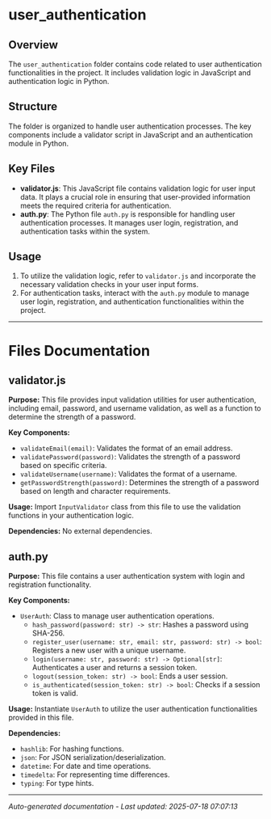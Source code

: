 # user_authentication

## Overview
The `user_authentication` folder contains code related to user authentication functionalities in the project. It includes validation logic in JavaScript and authentication logic in Python.

## Structure
The folder is organized to handle user authentication processes. The key components include a validator script in JavaScript and an authentication module in Python.

## Key Files
- **validator.js**: This JavaScript file contains validation logic for user input data. It plays a crucial role in ensuring that user-provided information meets the required criteria for authentication.
- **auth.py**: The Python file `auth.py` is responsible for handling user authentication processes. It manages user login, registration, and authentication tasks within the system.

## Usage
1. To utilize the validation logic, refer to `validator.js` and incorporate the necessary validation checks in your user input forms.
2. For authentication tasks, interact with the `auth.py` module to manage user login, registration, and authentication functionalities within the project.

---

# Files Documentation

## validator.js

**Purpose:** This file provides input validation utilities for user authentication, including email, password, and username validation, as well as a function to determine the strength of a password.

**Key Components:**
- `validateEmail(email)`: Validates the format of an email address.
- `validatePassword(password)`: Validates the strength of a password based on specific criteria.
- `validateUsername(username)`: Validates the format of a username.
- `getPasswordStrength(password)`: Determines the strength of a password based on length and character requirements.

**Usage:** Import `InputValidator` class from this file to use the validation functions in your authentication logic.

**Dependencies:** No external dependencies.

## auth.py

**Purpose:** This file contains a user authentication system with login and registration functionality.

**Key Components:**
- `UserAuth`: Class to manage user authentication operations.
  - `hash_password(password: str) -> str`: Hashes a password using SHA-256.
  - `register_user(username: str, email: str, password: str) -> bool`: Registers a new user with a unique username.
  - `login(username: str, password: str) -> Optional[str]`: Authenticates a user and returns a session token.
  - `logout(session_token: str) -> bool`: Ends a user session.
  - `is_authenticated(session_token: str) -> bool`: Checks if a session token is valid.

**Usage:** Instantiate `UserAuth` to utilize the user authentication functionalities provided in this file.

**Dependencies:**
- `hashlib`: For hashing functions.
- `json`: For JSON serialization/deserialization.
- `datetime`: For date and time operations.
- `timedelta`: For representing time differences.
- `typing`: For type hints.

---
*Auto-generated documentation - Last updated: 2025-07-18 07:07:13*
